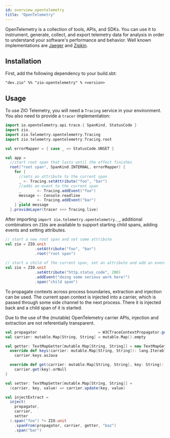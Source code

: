 ```yaml
---
id: overview_opentelemetry
title: "OpenTelemetry"
---
```


OpenTelemetry is a collection of tools, APIs, and SDKs. You can use it to instrument, generate, collect, and export telemetry data for analysis in order to understand your software's performance and behavior. Well known implementations are [Jaeger](https://www.jaegertracing.io)
and [Zipkin](https://www.zipkin.io).

## Installation

First, add the following dependency to your build.sbt:
```
"dev.zio" %% "zio-opentelemetry" % <version>
```

## Usage

To use ZIO Telemetry, you will need a `Tracing` service in your environment. You also need to provide a `tracer` implementation:

```scala
import io.opentelemetry.api.trace.{ SpanKind, StatusCode }
import zio._
import zio.telemetry.opentelemetry.Tracing
import zio.telemetry.opentelemetry.Tracing.root

val errorMapper = { case _ => StatusCode.UNSET }

val app = 
  //start root span that lasts until the effect finishes
  root("root span", SpanKind.INTERNAL, errorMapper) {
    for {
      //sets an attribute to the current span
      _ <- Tracing.setAttribute("foo", "bar")
      //adds an event to the current span
      _       <- Tracing.addEvent("foo")
      message <- Console.readline
      _       <- Tracing.addEvent("bar")
    } yield message
  }.provideLayer(tracer >>> Tracing.live)
```

After importing `import zio.telemetry.opentelemetry._`, additional combinators
on `ZIO`s are available to support starting child spans, adding events and setting attributes.

```scala
// start a new root span and set some attribute
val zio = ZIO.unit
             .setAttribute("foo", "bar")
             .root("root span")
          
// start a child of the current span, set an attribute and add an event
val zio = ZIO.unit
             .setAttribute("http.status_code", 200)
             .addEvent("doing some serious work here!")
             .span("child span")
```

To propagate contexts across process boundaries, extraction and injection can be
used. The current span context is injected into a carrier, which is passed
through some side channel to the next process. There it is injected back and a
child span of it is started.

Due to the use of the (mutable) OpenTelemetry carrier APIs, injection and extraction
are not referentially transparent.

```scala
val propagator                           = W3CTraceContextPropagator.getInstance()
val carrier: mutable.Map[String, String] = mutable.Map().empty

val getter: TextMapGetter[mutable.Map[String, String]] = new TextMapGetter[mutable.Map[String, String]] {
  override def keys(carrier: mutable.Map[String, String]): lang.Iterable[String] =
    carrier.keys.asJava

  override def get(carrier: mutable.Map[String, String], key: String): String =
    carrier.get(key).orNull
}

val setter: TextMapSetter[mutable.Map[String, String]] =
  (carrier, key, value) => carrier.update(key, value)

val injectExtract =
  inject(
    propagator,
    carrier,
    setter
  ).span("foo") *> ZIO.unit
    .spanFrom(propagator, carrier, getter, "baz")
    .span("bar")
```
